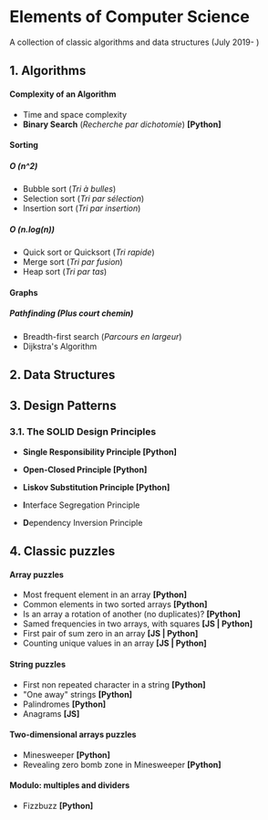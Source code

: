 # Elements of Computer Science

A collection of classic algorithms and data structures (July 2019- )

## 1. Algorithms

#### Complexity of an Algorithm

- Time and space complexity
- **Binary Search** (_Recherche par dichotomie_) **[Python]**

#### Sorting

##### O (_n_^2)

- Bubble sort (_Tri à bulles_)
- Selection sort (_Tri par sélection_)
- Insertion sort (_Tri par insertion_)

##### O (_n_.log(_n_))

- Quick sort or Quicksort (_Tri rapide_)
- Merge sort (_Tri par fusion_)
- Heap sort (_Tri par tas_)

#### Graphs

##### Pathfinding (_Plus court chemin_)

- Breadth-first search (_Parcours en largeur_)
- Dijkstra's Algorithm

## 2. Data Structures

## 3. Design Patterns

### 3.1. The SOLID Design Principles

- **Single Responsibility Principle [Python]**

- **Open-Closed Principle [Python]**

- **Liskov Substitution Principle [Python]**

- **I**nterface Segregation Principle

- **D**ependency Inversion Principle

## 4. Classic puzzles

#### Array puzzles

- Most frequent element in an array **[Python]**
- Common elements in two sorted arrays **[Python]**
- Is an array a rotation of another (no duplicates)? **[Python]**
- Samed frequencies in two arrays, with squares **[JS | Python]**
- First pair of sum zero in an array **[JS | Python]**
- Counting unique values in an array **[JS | Python]**

#### String puzzles

- First non repeated character in a string **[Python]**
- "One away" strings **[Python]**
- Palindromes **[Python]**
- Anagrams **[JS]**

#### Two-dimensional arrays puzzles

- Minesweeper **[Python]**
- Revealing zero bomb zone in Minesweeper **[Python]**

#### Modulo: multiples and dividers

- Fizzbuzz **[Python]**
